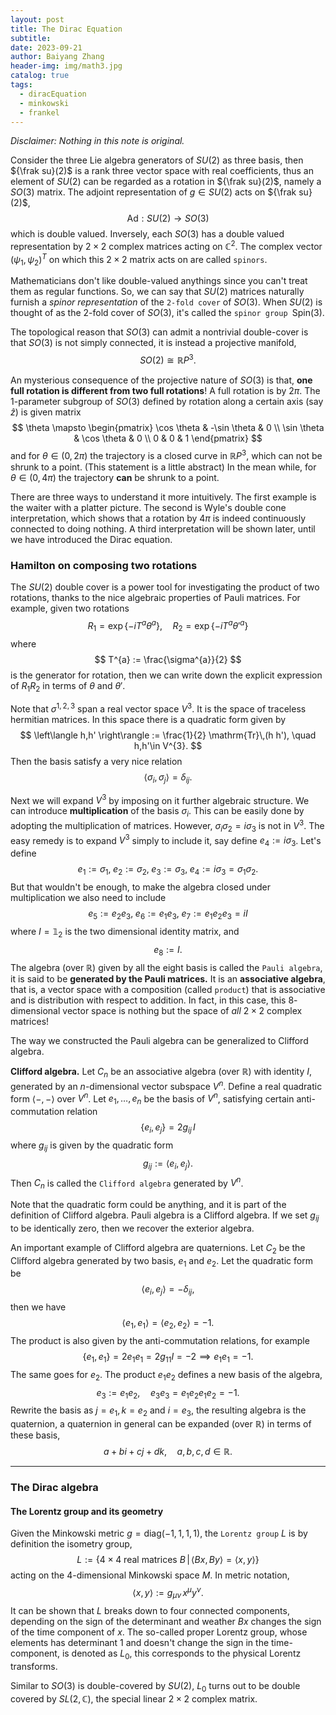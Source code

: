 ```yaml
---
layout: post
title: The Dirac Equation
subtitle: 
date: 2023-09-21
author: Baiyang Zhang
header-img: img/math3.jpg
catalog: true
tags:
  - diracEquation
  - minkowski
  - frankel
---
```


*Disclaimer: Nothing in this note is original.*

Consider the three Lie algebra generators of $SU(2)$ as three basis, then ${\frak su}(2)$ is a rank three vector space with real coefficients, thus an element of $SU(2)$ can be regarded as a rotation in ${\frak su}(2)$, namely a $SO(3)$ matrix. The adjoint representation of $g\in SU(2)$ acts on ${\frak su}(2)$, 
$$
\text{Ad}: SU(2)\to SO(3)
$$
which is double valued. Inversely, each $SO(3)$ has a double valued representation by $2\times 2$ complex matrices acting on $\mathbb{C}^{2}$. The complex vector $(\psi_ {1},\psi_ {2})^{T}$ on which this $2\times 2$ matrix acts on are called `spinors`.

Mathematicians don't like double-valued anythings since you can't treat them as regular functions. So, we can say that $SU(2)$ matrices naturally furnish a *spinor representation* of the `2-fold cover` of $SO(3)$. When $SU(2)$ is thought of as the 2-fold cover of $SO(3)$, it's called the `spinor group `$\text{Spin}(3)$.

The topological reason that $SO(3)$ can admit a nontrivial double-cover is that $SO(3)$ is not simply connected, it is instead a projective manifold,
$$
SO(2) \cong \mathbb{R}P^{3}.
$$

An mysterious consequence of the projective nature of $SO(3)$ is that, **one full rotation is different from two full rotations**! A full rotation is by $2\pi$. The 1-parameter subgroup of $SO(3)$ defined by rotation along a certain axis (say $\hat{z}$) is given matrix
$$
\theta \mapsto \begin{pmatrix}
\cos \theta & -\sin \theta  & 0 \\
\sin \theta & \cos \theta & 0 \\
0 & 0 & 1
\end{pmatrix}
$$
and for $\theta \in (0,2\pi)$ the trajectory is a closed curve in $\mathbb{R} P^{3}$, which can not be shrunk to a point. (This statement is a little abstract) In the mean while, for $\theta \in(0,4\pi)$ the trajectory **can** be shrunk to a point. 

There are three ways to understand it more intuitively. The first example is the waiter with a platter picture. The second is Wyle's double cone interpretation, which shows that a rotation by $4\pi$ is indeed continuously connected to doing nothing. A third interpretation will be shown later, until we have introduced the Dirac equation.

### Hamilton on composing two rotations

The $SU(2)$ double cover is a power tool for investigating the product of two rotations, thanks to the nice algebraic properties of Pauli matrices. For example, given two rotations 
$$
R_ {1} = \exp \left\{ -i T^{a} \theta^{a} \right\} ,\quad  R_ {2} = \exp \left\{ -i T^{a}\theta'^{a} \right\}
$$
where 
$$
T^{a} := \frac{\sigma^{a}}{2}
$$
is the generator for rotation, then we can write down the explicit expression of $R_ {1}R_ {2}$ in terms of $\theta$ and $\theta'$. 

Note that $\sigma^{1,2,3}$ span a real vector space $V^{3}$. It is the space of traceless hermitian matrices. In this space there is a quadratic form given by 
$$
\left\langle h,h' \right\rangle := \frac{1}{2} \mathrm{Tr}\,(h h'), \quad  h,h'\in V^{3}.
$$
Then the basis satisfy a very nice relation
$$
\left\langle \sigma_ {i},\sigma _ {j}  \right\rangle = \delta_ {ij}.
$$

Next we will expand $V^{3}$ by imposing on it further algebraic structure. We can introduce **multiplication** of the basis $\sigma_ {i}$. This can be easily done by adopting the multiplication of matrices. However, $\sigma_ {i}\sigma_ {2}=i\sigma_ {3}$ is not in $V^{3}$. The easy remedy is to expand $V^{3}$ simply to include it, say define $e_ {4}:=i\sigma_ {3}$. Let's define
$$
e_ {1}:=\sigma_ {1},\; e_ {2}:= \sigma_ {2}, \; e_ {3}:=\sigma_ {3},\; e_ {4}:=i\sigma_ {3}=\sigma_ {1}\sigma_ {2}.
$$
But that wouldn't be enough, to make the algebra closed under multiplication we also need to include
$$
e_ {5}:= e_ {2}e_ {3}, \; e_ {6}:= e_ {1}e_ {3},\; e_ {7}:=e_ {1}e_ {2}e_ {3}=i I
$$
where $I=\mathbb{1}_ {2}$ is the two dimensional identity matrix, and 
$$
e_ {8}:= I.
$$
The algebra (over $\mathbb{R}$) given by all the eight basis is called the `Pauli algebra`, it is said to be **generated by the Pauli matrices.** It is an **associative algebra**, that is, a vector space with a composition (called `product`) that is associative and is distribution with respect to addition. In fact, in this case, this $8$-dimensional vector space is nothing but the space of *all* $2\times 2$ complex matrices!

The way we constructed the Pauli algebra can be generalized to Clifford algebra.

**Clifford algebra.** Let $C_ {n}$ be an associative algebra (over $\mathbb{R}$) with identity $I$, generated by an $n$-dimensional vector subspace $V^{n}$. Define a real quadratic form $\left\langle -,- \right\rangle$ over $V^{n}$. Let $e_ {1},\dots,e_ {n}$ be the basis of $V^{n}$, satisfying certain anti-commutation relation
$$
\left\{ e_ {i} ,e_ {j} \right\}  =2 g_ {ij} \,I
$$
where $g_ {ij}$ is given by the quadratic form
$$
g_ {ij} := \left\langle e_ {i},e_ {j}  \right\rangle .
$$
Then $C_ {n}$ is called the `Clifford algebra` generated by $V^{n}$.

Note that the quadratic form could be anything, and it is part of the definition of Clifford algebra. Pauli algebra is a Clifford algebra. If we set $g_ {ij}$ to be identically zero, then we recover the exterior algebra. 

An important example of Clifford algebra are quaternions. Let $C_ {2}$ be the Clifford algebra generated by two basis, $e_ {1}$ and $e_ {2}$. Let the quadratic form be 
$$
\left\langle e_ {i} ,e_ {j}  \right\rangle =-\delta_ {ij},
$$
then we have 
$$
\left\langle e_ {1},e_ {1} \right\rangle =\left\langle e_ {2},e_ {2} \right\rangle =-1.
$$
The product is also given by the anti-commutation relations, for example
$$
\left\{ e_ {1},e_ {1} \right\} = 2 e_ {1}e_ {1}=2g_ {11}I = -2\implies e_ {1}e_ {1}=-1.
$$
The same goes for $e_ {2}$. The product $e_ {1}e_ {2}$ defines a new basis of the algebra,
$$
e_ {3}:=e_ {1}e_ {2}, \quad  e_ {3}e_ {3}=e_ {1}e_ {2}e_ {1}e_ {2}=-1.
$$
Rewrite the basis as $j=e_ {1},k=e_ {2}$ and $i=e_ {3}$, the resulting algebra is the quaternion, a quaternion in general can be expanded (over $\mathbb{R}$) in terms of these basis,
$$
a+bi+cj+dk,\quad  a,b,c,d \in \mathbb{R}.
$$

- - -

### The Dirac algebra

#### The Lorentz group and its geometry

Given the Minkowski metric $g=\text{diag}(-1,1,1,1)$, the `Lorentz group` $L$ is by definition the isometry group, 
$$
L := \left\{ 4\times 4 \text{ real matrices }B \,\middle\vert\, \left\langle Bx,By \right\rangle=\left\langle x,y \right\rangle   \right\}
$$
acting on the 4-dimensional Minkowski space $M$. In metric notation, 
$$
\left\langle x,y \right\rangle := g_ {\mu \nu} \, x^{\mu}y^{\nu}.
$$
It can be shown that $L$ breaks down to four connected components, depending on the sign of the determinant and weather $Bx$ changes the sign of the time component of $x$. The so-called proper Lorentz group, whose elements has determinant $1$ and doesn't change the sign in the time-component, is denoted as $L_ {0}$, this corresponds to the physical Lorentz transforms.

Similar to $SO(3)$ is double-covered by $SU(2)$, $L_ {0}$ turns out to be double covered by $SL(2,\mathbb{C})$, the special linear $2\times 2$ complex matrix. 


